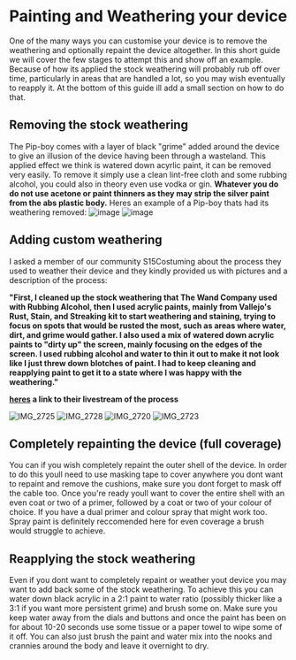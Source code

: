 # Painting and Weathering your device

One of the many ways you can customise your device is to remove the weathering
and optionally repaint the device altogether. In this short guide we will cover
the few stages to attempt this and show off an example. Because of how its
applied the stock weathering will probably rub off over time, particularly in
areas that are handled a lot, so you may wish eventually to reapply it. At the
bottom of this guide ill add a small section on how to do that.

## Removing the stock weathering

The Pip-boy comes with a layer of black "grime" added around the device to give
an illusion of the device having been through a wasteland. This applied effect
we think is watered down acyrlic paint, it can be removed very easily. To remove
it simply use a clean lint-free cloth and some rubbing alcohol, you could also
in theory even use vodka or gin. **Whatever you do do not use acetone or paint
thinners as they may strip the silver paint from the abs plastic body.** Heres
an example of a Pip-boy thats had its weathering removed:
![image](https://github.com/user-attachments/assets/230dc704-2f4b-489c-afa5-56f34bf90f0f)
![image](https://github.com/user-attachments/assets/3e8c08e6-dd24-4be6-98ce-093d15e0a4cd)

## Adding custom weathering

I asked a member of our community S15Costuming about the process they used to
weather their device and they kindly provided us with pictures and a description
of the process:

**"First, I cleaned up the stock weathering that The Wand Company used with
Rubbing Alcohol, then I used acrylic paints, mainly from Vallejo's Rust, Stain,
and Streaking kit to start weathering and staining, trying to focus on spots
that would be rusted the most, such as areas where water, dirt, and grime would
gather. I also used a mix of watered down acrylic paints to "dirty up" the
screen, mainly focusing on the edges of the screen. I used rubbing alcohol and
water to thin it out to make it not look like I just threw down blotches of
paint. I had to keep cleaning and reapplying paint to get it to a state where I
was happy with the weathering."**

**[heres](https://youtu.be/1WsNSpTVzg0) a link to their livestream of the
process**

![IMG_2725](https://github.com/user-attachments/assets/da7d00c4-e45b-45a3-a8a0-da0bdf81ee3e)
![IMG_2728](https://github.com/user-attachments/assets/0e77a33c-424f-4fbe-b914-af45af7c097c)
![IMG_2720](https://github.com/user-attachments/assets/4b0083d5-885a-4fe3-bdc6-8b5dfcfbd8bc)
![IMG_2723](https://github.com/user-attachments/assets/3f9eea47-729e-4907-96c3-b300f353fadc)

## Completely repainting the device (full coverage)

You can if you wish completely repaint the outer shell of the device. In order
to do this youll need to use masking tape to cover anywhere you dont want to
repaint and remove the cushions, make sure you dont forget to mask off the cable
too. Once you're ready youll want to cover the entire shell with an even coat or
two of a primer, followed by a coat or two of your colour of choice. If you have
a dual primer and colour spray that might work too. Spray paint is definitely
reccomended here for even coverage a brush would struggle to achieve.

## Reapplying the stock weathering

Even if you dont want to completely repaint or weather yout device you may want
to add back some of the stock weathering. To achieve this you can water down
black acrylic in a 2:1 paint to water ratio (possibly thicker like a 3:1 if you
want more persistent grime) and brush some on. Make sure you keep water away
from the dials and buttons and once the paint has been on for about 10-20
seconds use some tissue or a paper towel to wipe some of it off. You can also
just brush the paint and water mix into the nooks and crannies around the body
and leave it overnight to dry.
